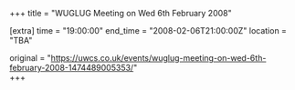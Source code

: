 +++
title = "WUGLUG Meeting on Wed 6th February 2008"

[extra]
time = "19:00:00"
end_time = "2008-02-06T21:00:00Z"
location = "TBA"

original = "https://uwcs.co.uk/events/wuglug-meeting-on-wed-6th-february-2008-1474489005353/"    
+++



